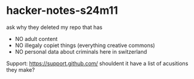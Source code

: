 # hacker-notes-s24m11


ask why they deleted my repo that has
* NO adult content
* NO illegaly copiet things (everything creative commons)
* NO personal data about criminals here in switzerland

Support:
https://support.github.com/
shouldent it have a list of acusitions they make?

